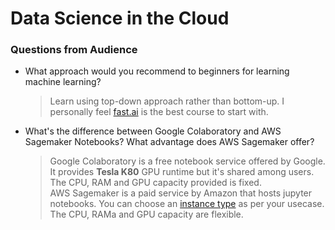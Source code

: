 # Data Science in the Cloud



### Questions from Audience
- What approach would you recommend to beginners for learning machine learning?  
    > Learn using top-down approach rather than bottom-up. I personally feel [fast.ai](https://www.fast.ai) is the best course to start with.
    
- What's the difference between Google Colaboratory and AWS Sagemaker Notebooks? What advantage does AWS Sagemaker offer?
    > Google Colaboratory is a free notebook service offered by Google. It provides **Tesla K80** GPU runtime but it's shared among users. The CPU, RAM and GPU capacity provided is fixed.  
    AWS Sagemaker is a paid service by Amazon that hosts jupyter notebooks. You can choose an [instance type](https://aws.amazon.com/sagemaker/pricing/instance-types/) as per your usecase. The CPU, RAMa and GPU capacity are flexible. 
